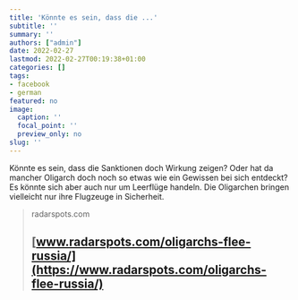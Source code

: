```yaml
---
title: 'Könnte es sein, dass die ...'
subtitle: ''
summary: ''
authors: ["admin"]
date: 2022-02-27
lastmod: 2022-02-27T00:19:38+01:00
categories: []
tags:
- facebook
- german
featured: no
image:
  caption: ''
  focal_point: ''
  preview_only: no
slug: ''
---
```

Könnte es sein, dass die Sanktionen doch Wirkung zeigen? Oder hat da mancher Oligarch doch noch so etwas wie ein Gewissen bei sich entdeckt? Es könnte sich aber auch nur um Leerflüge handeln. Die Oligarchen bringen vielleicht nur ihre Flugzeuge in Sicherheit.
> radarspots.com
> ## [www.radarspots.com/oligarchs-flee-russia/](https://www.radarspots.com/oligarchs-flee-russia/)
>


